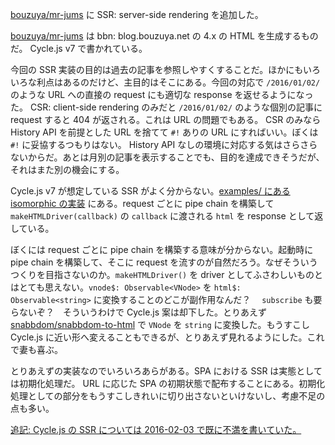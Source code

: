 [bouzuya/mr-jums][] に SSR: server-side rendering を追加した。

[bouzuya/mr-jums][] は bbn: blog.bouzuya.net の 4.x の HTML を生成するものだ。 Cycle.js v7 で書かれている。

今回の SSR 実装の目的は過去の記事を参照しやすくすることだ。ほかにもいろいろな利点はあるのだけど、主目的はそこにある。今回の対応で `/2016/01/02/` のような URL への直接の request にも適切な response を返せるようになった。 CSR: client-side rendering のみだと `/2016/01/02/` のような個別の記事に request すると 404 が返される。これは URL の問題でもある。 CSR のみなら History API を前提とした URL を捨てて `#!` ありの URL にすればいい。ぼくは `#!` に妥協するつもりはない。 History API なしの環境に対応する気はさらさらないからだ。あとは月別の記事を表示することでも、目的を達成できそうだが、それはまた別の機会にする。

Cycle.js v7 が想定している SSR がよく分からない。[examples/ にある isomorphic の実装](https://github.com/cyclejs/cyclejs/tree/b195921920984f5dd7f5741476c138c6e529b697/examples/isomorphic) にある。request ごとに pipe chain を構築して `makeHTMLDriver(callback)` の `callback` に渡される `html` を response として返している。

ぼくには request ごとに pipe chain を構築する意味が分からない。起動時に pipe chain を構築して、そこに request を流すのが自然だろう。なぜそういうつくりを目指さないのか。`makeHTMLDriver()` を driver としてふさわしいものとはとても思えない。`vnode$: Observable<VNode>` を `html$: Observable<string>` に変換することのどこが副作用なんだ？　 `subscribe` も要らないぞ？　そういうわけで Cycle.js 案は却下した。とりあえず [snabbdom/snabbdom-to-html][] で `VNode` を `string` に変換した。もうすこし Cycle.js に近い形へ変えることもできるが、とりあえず見れるようにした。これで妻も喜ぶ。

とりあえずの実装なのでいろいろあらがある。SPA における SSR は実態としては初期化処理だ。 URL に応じた SPA の初期状態で配布することにある。初期化処理としての部分をもうすこしきれいに切り出さないといけないし、考慮不足の点も多い。

<ins>追記: Cycle.js の SSR については [2016-02-03][] で既に不満を書いていた。</ins>

[bouzuya/mr-jums]: https://github.com/bouzuya/mr-jums
[snabbdom/snabbdom-to-html]: https://github.com/snabbdom/snabbdom-to-html
[2016-02-03]: http://blog.bouzuya.net/2016/02/03/
